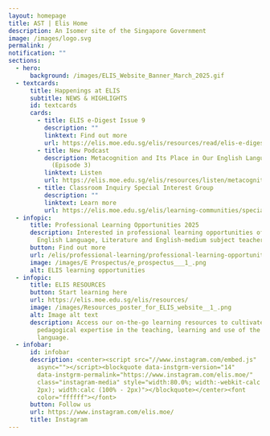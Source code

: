 ```yaml
---
layout: homepage
title: AST | Elis Home
description: An Isomer site of the Singapore Government
image: /images/logo.svg
permalink: /
notification: ""
sections:
  - hero:
      background: /images/ELIS_Website_Banner_March_2025.gif
  - textcards:
      title: Happenings at ELIS
      subtitle: NEWS & HIGHLIGHTS
      id: textcards
      cards:
        - title: ELIS e-Digest Issue 9
          description: ""
          linktext: Find out more
          url: https://elis.moe.edu.sg/elis/resources/read/elis-e-digest-new/
        - title: New Podcast
          description: Metacognition and Its Place in Our English Language Classrooms
            (Episode 3)
          linktext: Listen
          url: https://elis.moe.edu.sg/elis/resources/listen/metacognition-and-its-place-in-our-english-language-classrooms-episode-3/
        - title: Classroom Inquiry Special Interest Group
          description: ""
          linktext: Learn more
          url: https://elis.moe.edu.sg/elis/learning-communities/special-interest-group/
  - infopic:
      title: Professional Learning Opportunities 2025
      description: Interested in professional learning opportunities offered to
        English Language, Literature and English-medium subject teachers?
      button: Find out more
      url: /elis/professional-learning/professional-learning-opportunities/
      image: /images/E Prospectus/e_prospectus___1_.png
      alt: ELIS learning opportunities
  - infopic:
      title: ELIS RESOURCES
      button: Start learning here
      url: https://elis.moe.edu.sg/elis/resources/
      image: /images/Resources_poster_for_ELIS_website__1_.png
      alt: Image alt text
      description: Access our on-the-go learning resources to cultivate your
        pedagogical expertise in the teaching, learning and use of the English
        language.
  - infobar:
      id: infobar
      description: <center><script src="//www.instagram.com/embed.js"
        async=""></script><blockquote data-instgrm-version="14"
        data-instgrm-permalink="https://www.instagram.com/elis.moe/"
        class="instagram-media" style="width:80.0%; width:-webkit-calc (100% -
        2px); width:calc (100% - 2px)"></blockquote></center><font
        color="ffffff"></font>
      button: Follow us
      url: https://www.instagram.com/elis.moe/
      title: Instagram
---
```

